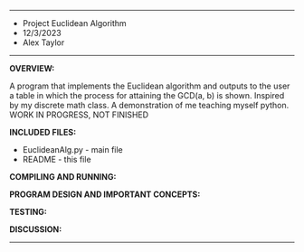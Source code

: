 ****************
* Project Euclidean Algorithm
* 12/3/2023
* Alex Taylor
**************** 

**OVERVIEW:**

 A program that implements the Euclidean algorithm and outputs to the user a table in which the process for attaining the GCD(a, b) is shown. Inspired by my discrete math class. A demonstration of me teaching myself python. WORK IN PROGRESS, NOT FINISHED

**INCLUDED FILES:**

 * EuclideanAlg.py - main file
 * README - this file


**COMPILING AND RUNNING:**



**PROGRAM DESIGN AND IMPORTANT CONCEPTS:**

 

**TESTING:**



**DISCUSSION:**
 



----------------------------------------------------------------------------

